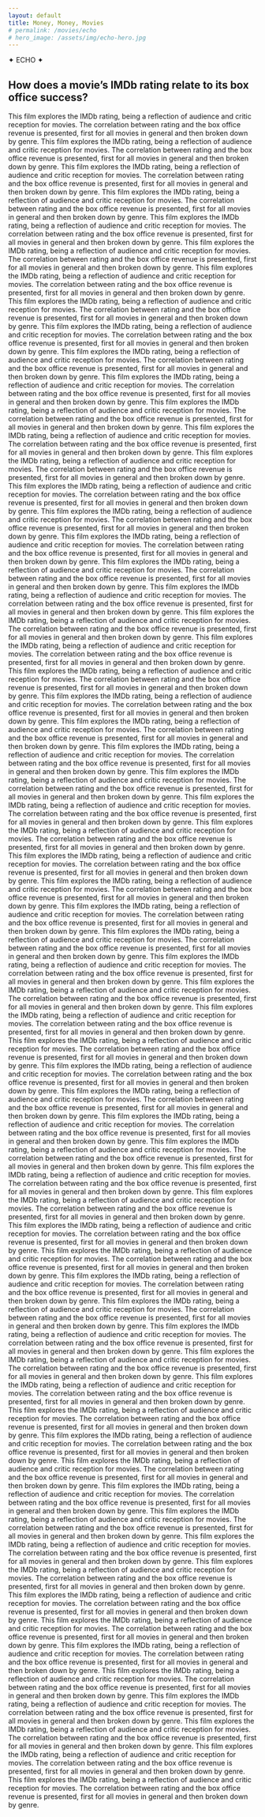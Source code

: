 ```yaml
---
layout: default
title: Money, Money, Movies
# permalink: /movies/echo
# hero_image: /assets/img/echo-hero.jpg
---
```


<!-- Glitter background -->
<div id="starshine">
    <div class="template shine"></div>
</div>

<!-- Title -->
<div class="sticky-banner">
    <div class="highlight">
        ✦ ECHO ✦
    </div>
    <h2>How does a movie’s IMDb rating relate to its box office success?</h2>
    <!-- 
    <div class="small">
        🎥 A Production by <strong>C1n3mada Studios</strong>
    </div>
    -->
</div>

<!-- Content -->
<div class="content">
  <div class="text-custom">
      This film explores the IMDb rating, being a reflection of audience and critic reception for movies. The correlation between rating and the box office revenue is presented, first for all movies in general and then broken down by genre.
            This film explores the IMDb rating, being a reflection of audience and critic reception for movies. The correlation between rating and the box office revenue is presented, first for all movies in general and then broken down by genre.      This film explores the IMDb rating, being a reflection of audience and critic reception for movies. The correlation between rating and the box office revenue is presented, first for all movies in general and then broken down by genre.      This film explores the IMDb rating, being a reflection of audience and critic reception for movies. The correlation between rating and the box office revenue is presented, first for all movies in general and then broken down by genre.      This film explores the IMDb rating, being a reflection of audience and critic reception for movies. The correlation between rating and the box office revenue is presented, first for all movies in general and then broken down by genre.      This film explores the IMDb rating, being a reflection of audience and critic reception for movies. The correlation between rating and the box office revenue is presented, first for all movies in general and then broken down by genre.      This film explores the IMDb rating, being a reflection of audience and critic reception for movies. The correlation between rating and the box office revenue is presented, first for all movies in general and then broken down by genre.      This film explores the IMDb rating, being a reflection of audience and critic reception for movies. The correlation between rating and the box office revenue is presented, first for all movies in general and then broken down by genre.      This film explores the IMDb rating, being a reflection of audience and critic reception for movies. The correlation between rating and the box office revenue is presented, first for all movies in general and then broken down by genre.      This film explores the IMDb rating, being a reflection of audience and critic reception for movies. The correlation between rating and the box office revenue is presented, first for all movies in general and then broken down by genre.      This film explores the IMDb rating, being a reflection of audience and critic reception for movies. The correlation between rating and the box office revenue is presented, first for all movies in general and then broken down by genre.      This film explores the IMDb rating, being a reflection of audience and critic reception for movies. The correlation between rating and the box office revenue is presented, first for all movies in general and then broken down by genre.      This film explores the IMDb rating, being a reflection of audience and critic reception for movies. The correlation between rating and the box office revenue is presented, first for all movies in general and then broken down by genre.      This film explores the IMDb rating, being a reflection of audience and critic reception for movies. The correlation between rating and the box office revenue is presented, first for all movies in general and then broken down by genre.      This film explores the IMDb rating, being a reflection of audience and critic reception for movies. The correlation between rating and the box office revenue is presented, first for all movies in general and then broken down by genre.      This film explores the IMDb rating, being a reflection of audience and critic reception for movies. The correlation between rating and the box office revenue is presented, first for all movies in general and then broken down by genre.      This film explores the IMDb rating, being a reflection of audience and critic reception for movies. The correlation between rating and the box office revenue is presented, first for all movies in general and then broken down by genre.      This film explores the IMDb rating, being a reflection of audience and critic reception for movies. The correlation between rating and the box office revenue is presented, first for all movies in general and then broken down by genre.      This film explores the IMDb rating, being a reflection of audience and critic reception for movies. The correlation between rating and the box office revenue is presented, first for all movies in general and then broken down by genre.      This film explores the IMDb rating, being a reflection of audience and critic reception for movies. The correlation between rating and the box office revenue is presented, first for all movies in general and then broken down by genre.      This film explores the IMDb rating, being a reflection of audience and critic reception for movies. The correlation between rating and the box office revenue is presented, first for all movies in general and then broken down by genre.      This film explores the IMDb rating, being a reflection of audience and critic reception for movies. The correlation between rating and the box office revenue is presented, first for all movies in general and then broken down by genre.      This film explores the IMDb rating, being a reflection of audience and critic reception for movies. The correlation between rating and the box office revenue is presented, first for all movies in general and then broken down by genre.      This film explores the IMDb rating, being a reflection of audience and critic reception for movies. The correlation between rating and the box office revenue is presented, first for all movies in general and then broken down by genre.      This film explores the IMDb rating, being a reflection of audience and critic reception for movies. The correlation between rating and the box office revenue is presented, first for all movies in general and then broken down by genre.      This film explores the IMDb rating, being a reflection of audience and critic reception for movies. The correlation between rating and the box office revenue is presented, first for all movies in general and then broken down by genre.      This film explores the IMDb rating, being a reflection of audience and critic reception for movies. The correlation between rating and the box office revenue is presented, first for all movies in general and then broken down by genre.      This film explores the IMDb rating, being a reflection of audience and critic reception for movies. The correlation between rating and the box office revenue is presented, first for all movies in general and then broken down by genre.      This film explores the IMDb rating, being a reflection of audience and critic reception for movies. The correlation between rating and the box office revenue is presented, first for all movies in general and then broken down by genre.      This film explores the IMDb rating, being a reflection of audience and critic reception for movies. The correlation between rating and the box office revenue is presented, first for all movies in general and then broken down by genre.      This film explores the IMDb rating, being a reflection of audience and critic reception for movies. The correlation between rating and the box office revenue is presented, first for all movies in general and then broken down by genre.      This film explores the IMDb rating, being a reflection of audience and critic reception for movies. The correlation between rating and the box office revenue is presented, first for all movies in general and then broken down by genre.      This film explores the IMDb rating, being a reflection of audience and critic reception for movies. The correlation between rating and the box office revenue is presented, first for all movies in general and then broken down by genre.      This film explores the IMDb rating, being a reflection of audience and critic reception for movies. The correlation between rating and the box office revenue is presented, first for all movies in general and then broken down by genre.      This film explores the IMDb rating, being a reflection of audience and critic reception for movies. The correlation between rating and the box office revenue is presented, first for all movies in general and then broken down by genre.      This film explores the IMDb rating, being a reflection of audience and critic reception for movies. The correlation between rating and the box office revenue is presented, first for all movies in general and then broken down by genre.      This film explores the IMDb rating, being a reflection of audience and critic reception for movies. The correlation between rating and the box office revenue is presented, first for all movies in general and then broken down by genre.      This film explores the IMDb rating, being a reflection of audience and critic reception for movies. The correlation between rating and the box office revenue is presented, first for all movies in general and then broken down by genre.      This film explores the IMDb rating, being a reflection of audience and critic reception for movies. The correlation between rating and the box office revenue is presented, first for all movies in general and then broken down by genre.      This film explores the IMDb rating, being a reflection of audience and critic reception for movies. The correlation between rating and the box office revenue is presented, first for all movies in general and then broken down by genre.      This film explores the IMDb rating, being a reflection of audience and critic reception for movies. The correlation between rating and the box office revenue is presented, first for all movies in general and then broken down by genre.      This film explores the IMDb rating, being a reflection of audience and critic reception for movies. The correlation between rating and the box office revenue is presented, first for all movies in general and then broken down by genre.      This film explores the IMDb rating, being a reflection of audience and critic reception for movies. The correlation between rating and the box office revenue is presented, first for all movies in general and then broken down by genre.      This film explores the IMDb rating, being a reflection of audience and critic reception for movies. The correlation between rating and the box office revenue is presented, first for all movies in general and then broken down by genre.      This film explores the IMDb rating, being a reflection of audience and critic reception for movies. The correlation between rating and the box office revenue is presented, first for all movies in general and then broken down by genre.      This film explores the IMDb rating, being a reflection of audience and critic reception for movies. The correlation between rating and the box office revenue is presented, first for all movies in general and then broken down by genre.      This film explores the IMDb rating, being a reflection of audience and critic reception for movies. The correlation between rating and the box office revenue is presented, first for all movies in general and then broken down by genre.      This film explores the IMDb rating, being a reflection of audience and critic reception for movies. The correlation between rating and the box office revenue is presented, first for all movies in general and then broken down by genre.      This film explores the IMDb rating, being a reflection of audience and critic reception for movies. The correlation between rating and the box office revenue is presented, first for all movies in general and then broken down by genre.      This film explores the IMDb rating, being a reflection of audience and critic reception for movies. The correlation between rating and the box office revenue is presented, first for all movies in general and then broken down by genre.      This film explores the IMDb rating, being a reflection of audience and critic reception for movies. The correlation between rating and the box office revenue is presented, first for all movies in general and then broken down by genre.      This film explores the IMDb rating, being a reflection of audience and critic reception for movies. The correlation between rating and the box office revenue is presented, first for all movies in general and then broken down by genre.      This film explores the IMDb rating, being a reflection of audience and critic reception for movies. The correlation between rating and the box office revenue is presented, first for all movies in general and then broken down by genre.      This film explores the IMDb rating, being a reflection of audience and critic reception for movies. The correlation between rating and the box office revenue is presented, first for all movies in general and then broken down by genre.      This film explores the IMDb rating, being a reflection of audience and critic reception for movies. The correlation between rating and the box office revenue is presented, first for all movies in general and then broken down by genre.      This film explores the IMDb rating, being a reflection of audience and critic reception for movies. The correlation between rating and the box office revenue is presented, first for all movies in general and then broken down by genre.      This film explores the IMDb rating, being a reflection of audience and critic reception for movies. The correlation between rating and the box office revenue is presented, first for all movies in general and then broken down by genre.      This film explores the IMDb rating, being a reflection of audience and critic reception for movies. The correlation between rating and the box office revenue is presented, first for all movies in general and then broken down by genre.      This film explores the IMDb rating, being a reflection of audience and critic reception for movies. The correlation between rating and the box office revenue is presented, first for all movies in general and then broken down by genre.      This film explores the IMDb rating, being a reflection of audience and critic reception for movies. The correlation between rating and the box office revenue is presented, first for all movies in general and then broken down by genre.      This film explores the IMDb rating, being a reflection of audience and critic reception for movies. The correlation between rating and the box office revenue is presented, first for all movies in general and then broken down by genre.      This film explores the IMDb rating, being a reflection of audience and critic reception for movies. The correlation between rating and the box office revenue is presented, first for all movies in general and then broken down by genre.      This film explores the IMDb rating, being a reflection of audience and critic reception for movies. The correlation between rating and the box office revenue is presented, first for all movies in general and then broken down by genre.      This film explores the IMDb rating, being a reflection of audience and critic reception for movies. The correlation between rating and the box office revenue is presented, first for all movies in general and then broken down by genre.
  </div>
</div>


<script src="https://code.jquery.com/jquery-3.6.0.min.js"></script>
<script>
  $(function () {
    var body = $("#starshine"),
      template = $(".template.shine"),
      stars = 500,
      sparkle = 20;

    var size = "small";
    var createStar = function () {
      template
        .clone()
        .removeAttr("id")
        .css({
          top: Math.random() * 100 + "%",
          left: Math.random() * 100 + "%",
          animationDelay: Math.random() * sparkle + "s"
        })
        .addClass(size)
        .appendTo(body);
    };

    for (var i = 0; i < stars; i++) {
      if (i % 2 === 0) {
        size = "small";
      } else if (i % 3 === 0) {
        size = "medium";
      } else {
        size = "large";
      }

      createStar();
    }
  });
</script>